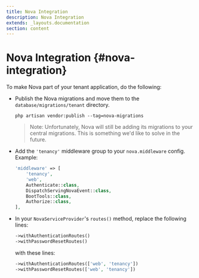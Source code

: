 ```yaml
---
title: Nova Integration
description: Nova Integration
extends: _layouts.documentation
section: content
---
```


# Nova Integration {#nova-integration}

To make Nova part of your tenant application, do the following:
- Publish the Nova migrations and move them to the `database/migrations/tenant` directory.
    ```none
    php artisan vendor:publish --tag=nova-migrations
    ```
    > Note: Unfortunately, Nova will still be adding its migrations to your central migrations. This is something we'd like to solve in the future.
- Add the `'tenancy'` middleware group to your `nova.middleware` config. Example:
    ```php
    'middleware' => [
        'tenancy',
        'web',
        Authenticate::class,
        DispatchServingNovaEvent::class,
        BootTools::class,
        Authorize::class,
    ],
    ```
- In your `NovaServiceProvider`'s `routes()` method, replace the following lines:
    ```php
    ->withAuthenticationRoutes()
    ->withPasswordResetRoutes()
    ```
    with these lines:
    ```php
    ->withAuthenticationRoutes(['web', 'tenancy'])
    ->withPasswordResetRoutes(['web', 'tenancy'])
    ```
